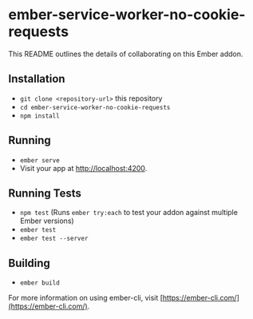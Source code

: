 # ember-service-worker-no-cookie-requests

This README outlines the details of collaborating on this Ember addon.

## Installation

* `git clone <repository-url>` this repository
* `cd ember-service-worker-no-cookie-requests`
* `npm install`

## Running

* `ember serve`
* Visit your app at [http://localhost:4200](http://localhost:4200).

## Running Tests

* `npm test` (Runs `ember try:each` to test your addon against multiple Ember versions)
* `ember test`
* `ember test --server`

## Building

* `ember build`

For more information on using ember-cli, visit [https://ember-cli.com/](https://ember-cli.com/).
